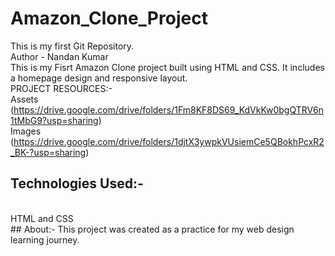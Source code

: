 # Amazon_Clone_Project
This is my first Git Repository.
<br>
Author - Nandan Kumar
<br>
This is my Fisrt Amazon Clone project built using HTML and CSS. It includes a homepage design and responsive layout.
<br>
PROJECT RESOURCES:-
<br>
Assets (https://drive.google.com/drive/folders/1Fm8KF8DS69_KdVkKw0bgQTRV6n1tMbG9?usp=sharing)
<br>
Images (https://drive.google.com/drive/folders/1djtX3ywpkVUsiemCe5QBokhPcxR2_BK-?usp=sharing)
<br>
## Technologies Used:-
<br>
HTML and CSS
<br>
## About:- This project was created as a practice for my web design learning journey.
